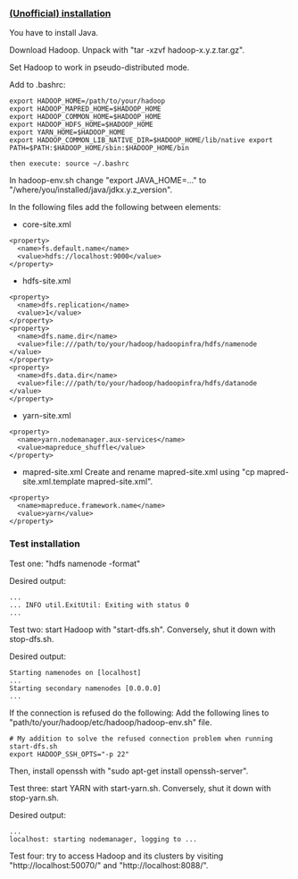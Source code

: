 ### [(Unofficial) installation](https://www.tutorialspoint.com/hive/hive_installation.htm)

You have to install Java.

Download Hadoop. Unpack with "tar -xzvf hadoop-x.y.z.tar.gz".

Set Hadoop to work in pseudo-distributed mode.

Add to .bashrc:
```
export HADOOP_HOME=/path/to/your/hadoop
export HADOOP_MAPRED_HOME=$HADOOP_HOME
export HADOOP_COMMON_HOME=$HADOOP_HOME
export HADOOP_HDFS_HOME=$HADOOP_HOME
export YARN_HOME=$HADOOP_HOME
export HADOOP_COMMON_LIB_NATIVE_DIR=$HADOOP_HOME/lib/native export
PATH=$PATH:$HADOOP_HOME/sbin:$HADOOP_HOME/bin

then execute: source ~/.bashrc
```

In hadoop-env.sh change "export JAVA_HOME=..." to "/where/you/installed/java/jdkx.y.z_version".

In the following files add the following <elements> between <configuration> elements:

* core-site.xml
```
<property>
  <name>fs.default.name</name>
  <value>hdfs://localhost:9000</value>
</property>
```

* hdfs-site.xml
```
<property> 
  <name>dfs.replication</name> 
  <value>1</value> 
</property> 
<property> 
  <name>dfs.name.dir</name> 
  <value>file:///path/to/your/hadoop/hadoopinfra/hdfs/namenode </value>
</property> 
<property> 
  <name>dfs.data.dir</name>
  <value>file:///path/to/your/hadoop/hadoopinfra/hdfs/datanode </value>
</property>
```

* yarn-site.xml
```
<property> 
  <name>yarn.nodemanager.aux-services</name> 
  <value>mapreduce_shuffle</value> 
</property>
```

* mapred-site.xml
Create and rename mapred-site.xml using "cp mapred-site.xml.template mapred-site.xml".
```
<property> 
  <name>mapreduce.framework.name</name> 
  <value>yarn</value> 
</property>
```


### Test installation

Test one: "hdfs namenode -format"

Desired output:
```
...
... INFO util.ExitUtil: Exiting with status 0
...
```


Test two: start Hadoop with "start-dfs.sh". Conversely, shut it down with stop-dfs.sh.

Desired output:
```
Starting namenodes on [localhost] 
...
Starting secondary namenodes [0.0.0.0]
...
```
If the connection is refused do the following:
Add the following lines to "path/to/your/hadoop/etc/hadoop/hadoop-env.sh" file.
```
# My addition to solve the refused connection problem when running start-dfs.sh
export HADOOP_SSH_OPTS="-p 22"
```
Then, install openssh with "sudo apt-get install openssh-server".


Test three: start YARN with start-yarn.sh.  Conversely, shut it down with stop-yarn.sh.

Desired output:
```
...
localhost: starting nodemanager, logging to ...
```


Test four: try to access Hadoop and its clusters by visiting "http://localhost:50070/" and "http://localhost:8088/".
